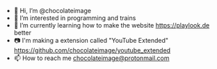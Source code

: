 - 👋 Hi, I’m @chocolateimage
- 👀 I’m interested in programming and trains
- 🌱 I’m currently learning how to make the website https://playlook.de better
- 📷 I'm making a extension called "YouTube Extended" https://github.com/chocolateimage/youtube_extended
- 📫 How to reach me chocolateimage@protonmail.com

<!---
chocolateimage/chocolateimage is a ✨ special ✨ repository because its `README.md` (this file) appears on your GitHub profile.
You can click the Preview link to take a look at your changes.
--->

